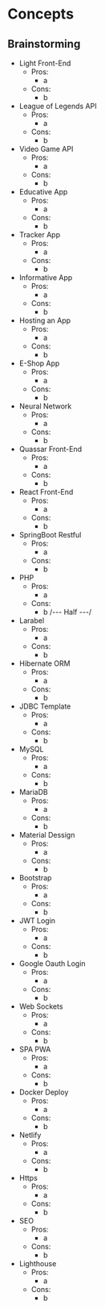 

# Concepts

## Brainstorming
 - Light Front-End
	 - Pros:
		 - a
	 - Cons:
		 - b
 - League of Legends API
	 - Pros:
		 - a
	 - Cons:
		 - b
 - Video Game API
	 - Pros:
		 - a
	 - Cons:
		 - b
 - Educative App
	 - Pros:
		 - a
	 - Cons:
		 - b
 - Tracker App
	 - Pros:
		 - a
	 - Cons:
		 - b
 - Informative App
	 - Pros:
		 - a
	 - Cons:
		 - b
 - Hosting an App
	 - Pros:
		 - a
	 - Cons:
		 - b
 - E-Shop App
	 - Pros:
		 - a
	 - Cons:
		 - b
 - Neural Network 
	 - Pros:
		 - a
	 - Cons:
		 - b
 - Quassar Front-End
	 - Pros:
		 - a
	 - Cons:
		 - b
 - React Front-End
	 - Pros:
		 - a
	 - Cons:
		 - b
 - SpringBoot Restful
	 - Pros:
		 - a
	 - Cons:
		 - b
 - PHP 
	 - Pros:
		 - a
	 - Cons:
		 - b
/--- Half ---/
 - Larabel
	 - Pros:
		 - a
	 - Cons:
		 - b
 - Hibernate ORM
	 - Pros:
		 - a
	 - Cons:
		 - b
 - JDBC Template
	 - Pros:
		 - a
	 - Cons:
		 - b
 - MySQL
	 - Pros:
		 - a
	 - Cons:
		 - b
 - MariaDB
	 - Pros:
		 - a
	 - Cons:
		 - b
 - Material Dessign
	 - Pros:
		 - a
	 - Cons:
		 - b
 - Bootstrap
	 - Pros:
		 - a
	 - Cons:
		 - b
 - JWT Login
	 - Pros:
		 - a
	 - Cons:
		 - b
 - Google Oauth Login
	 - Pros:
		 - a
	 - Cons:
		 - b
 - Web Sockets
	 - Pros:
		 - a
	 - Cons:
		 - b
 - SPA PWA
	 - Pros:
		 - a
	 - Cons:
		 - b
 - Docker Deploy
	 - Pros:
		 - a
	 - Cons:
		 - b
 - Netlify
	 - Pros:
		 - a
	 - Cons:
		 - b
 - Https
	 - Pros:
		 - a
	 - Cons:
		 - b
 - SEO
	 - Pros:
		 - a
	 - Cons:
		 - b
 - Lighthouse
	 - Pros:
		 - a
	 - Cons:
		 - b
